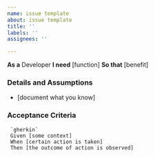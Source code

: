 ```yaml
---
name: issue template
about: issue template
title: ''
labels: ''
assignees: ''

---
```

**As a** Developer
**I need** [function]
**So that** [benefit]

### Details and Assumptions
   * [document what you know]
### Acceptance Criteria
     `gherkin`
     Given [some context]
     When [certain action is taken]
     Then [the outcome of action is observed]
